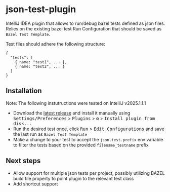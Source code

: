 # json-test-plugin

<!-- Plugin description -->
IntelliJ IDEA plugin that allows to run/debug bazel tests defined as json files. Relies on the existing bazel test Run Configuration that should be saved as `Bazel Test Template`.
<!-- Plugin description end -->

Test files should adhere the following structure:

```
{
  "tests": [
    { name: "test1", ... },
    { name: "test2", ... }
  ]
}
```

## Installation
Note: The following instutructions were tested on IntelliJ v2025.1.1.1

-  Download the [latest release](https://github.com/sqshq/json-test-plugin/releases/latest) and install it manually using
  <kbd>Settings/Preferences</kbd> > <kbd>Plugins</kbd> > <kbd>⚙️</kbd> > <kbd>Install plugin from disk...</kbd>
- Run the desired test once, click <kbd>Run</kbd> > <kbd>Edit Configurations</kbd> and save the last run as  `Bazel Test Template`
- Make a change to your test to accept the `json.test.prefix` env variable to filter the tests based on the provided `filename_testname` prefix

## Next steps

- Allow support for multiple json tests per project, possibly utilizing BAZEL build file property to point plugin to the relevant test class
- Add shortcut support
